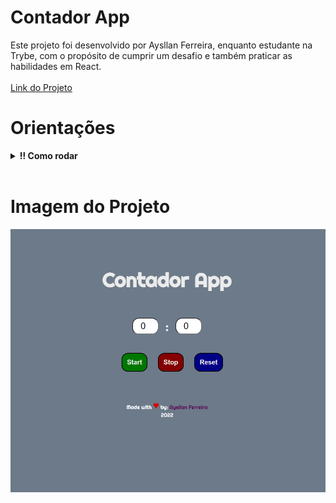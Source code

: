 # Contador App

Este projeto foi desenvolvido por Aysllan Ferreira, enquanto estudante na Trybe, com o propósito de cumprir um desafio e também praticar as habilidades em React. <br> <br>
[Link do Projeto](https://contador-app.vercel.app/)

# Orientações

<details>
<summary><strong>‼ Como rodar</strong></summary><br />

1. Clone o repositório

	*  Use o comando: `git@github.com:aysllanferreira/contador-app.git`

* Entre na pasta do repositório que você acabou de clonar:

	*  `cd contador-app`

2. Instale as dependências

	* Para isso, use o seguinte comando: `npm install`

3. Para rodar localmente na sua máquina, rode no seu terminal o comando:  
```bash
npm run dev
```
</details>
<br>

# Imagem do Projeto

![Project Zoo Functions](./src/assets/imgCounter.png)